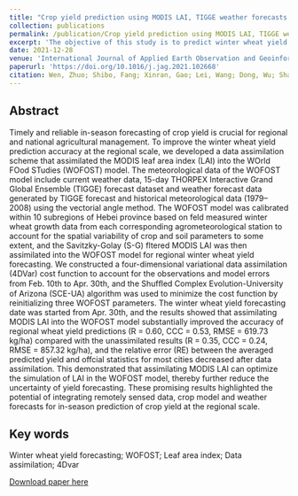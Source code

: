 ```yaml
---
title: "Crop yield prediction using MODIS LAI, TIGGE weather forecasts and WOFOST model: A case study for winter wheat in Hebei, China during 2009–2013"
collection: publications
permalink: /publication/Crop yield prediction using MODIS LAI, TIGGE weather forecasts and WOFOST model A case study for winter wheat in Hebei, China during 2009-2013
excerpt: 'The objective of this study is to predict winter wheat yield at the regional scale and improve the accuracy by assimilating remotely sensed observations.'
date: 2021-12-28
venue: 'International Journal of Applied Earth Observation and Geoinformation'
paperurl: 'https://doi.org/10.1016/j.jag.2021.102668'
citation: Wen, Zhuo; Shibo, Fang; Xinran, Gao; Lei, Wang; Dong, Wu; Shaolong, Fu; Qingling, Wu; Jianxi, Huang. Crop yield prediction using MODIS LAI, TIGGE weather forecasts and WOFOST model A case study for winter wheat in Hebei, China during 2009–2013. International Journal of Applied Earth Observation and Geoinformation, 2022; 106, 102668. 
---
```


## Abstract
Timely and reliable in-season forecasting of crop yield is crucial for regional and national agricultural management. To improve the winter wheat yield prediction accuracy at the regional scale, we developed a data
assimilation scheme that assimilated the MODIS leaf area index (LAI) into the WOrld FOod STudies (WOFOST)
model. The meteorological data of the WOFOST model include current weather data, 15-day THORPEX Interactive Grand Global Ensemble (TIGGE) forecast dataset and weather forecast data generated by TIGGE forecast
and historical meteorological data (1979–2008) using the vectorial angle method. The WOFOST model was
calibrated within 10 subregions of Hebei province based on feld measured winter wheat growth data from each
corresponding agrometeorological station to account for the spatial variability of crop and soil parameters to
some extent, and the Savitzky-Golay (S-G) fltered MODIS LAI was then assimilated into the WOFOST model for
regional winter wheat yield forecasting. We constructed a four-dimensional variational data assimilation (4DVar)
cost function to account for the observations and model errors from Feb. 10th to Apr. 30th, and the Shufﬂed
Complex Evolution-University of Arizona (SCE-UA) algorithm was used to minimize the cost function by reinitializing three WOFOST parameters. The winter wheat yield forecasting date was started from Apr. 30th, and the
results showed that assimilating MODIS LAI into the WOFOST model substantially improved the accuracy of
regional wheat yield predictions (R = 0.60, CCC = 0.53, RMSE = 619.73 kg/ha) compared with the unassimilated results (R = 0.35, CCC = 0.24, RMSE = 857.32 kg/ha), and the relative error (RE) between the averaged
predicted yield and offcial statistics for most cities decreased after data assimilation. This demonstrated that
assimilating MODIS LAI can optimize the simulation of LAI in the WOFOST model, thereby further reduce the
uncertainty of yield forecasting. These promising results highlighted the potential of integrating remotely sensed
data, crop model and weather forecasts for in-season prediction of crop yield at the regional scale.

## Key words
Winter wheat yield forecasting; WOFOST; Leaf area index; Data assimilation; 4Dvar

[Download paper here](https://wenzhuo727.github.io/wen/files/JAG2021.pdf)



